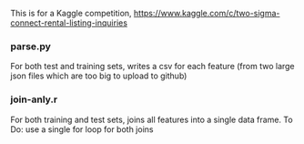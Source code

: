 This is for a Kaggle competition, https://www.kaggle.com/c/two-sigma-connect-rental-listing-inquiries

### parse.py ###
For both test and training sets, writes a csv for each feature (from two large json files which are too big to upload to github)


### join-anly.r ###
For both training and test sets, joins all features into a single data frame.
To Do: use a single for loop for both joins
